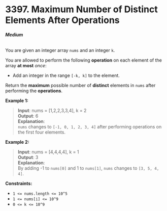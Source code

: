 # 3397. Maximum Number of Distinct Elements After Operations
###### **Medium**

You are given an integer array `nums` and an integer `k`.

You are allowed to perform the following **operation** on each element of the array **at most** *once*:

- Add an integer in the range `[-k, k]` to the element.

Return the **maximum** possible number of **distinct** elements in `nums` after performing the **operations**.
 

**Example 1:**

> **Input**: nums = [1,2,2,3,3,4], k = 2  
**Output**: 6  
**Explanation**:  
`nums` changes to `[-1, 0, 1, 2, 3, 4]` after performing operations on the first four elements.  

**Example 2:**

> **Input**: nums = [4,4,4,4], k = 1  
**Output**: 3  
**Explanation**:  
By adding -1 to `nums[0]` and 1 to `nums[1]`, `nums` changes to `[3, 5, 4, 4]`.
 

**Constraints:**

- `1 <= nums.length <= 10^5`
- `1 <= nums[i] <= 10^9`
- `0 <= k <= 10^9`
